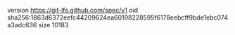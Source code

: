 version https://git-lfs.github.com/spec/v1
oid sha256:1863d6372eefc44209624ea60198228595f6178eebcff9bde1ebc074a3adc636
size 10183
